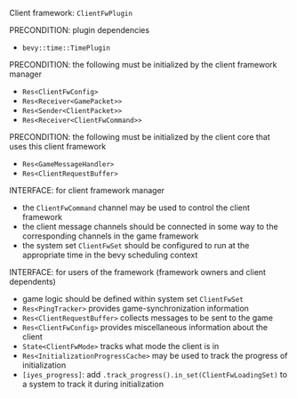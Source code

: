 Client framework: `ClientFwPlugin`

PRECONDITION: plugin dependencies
- `bevy::time::TimePlugin`

PRECONDITION: the following must be initialized by the client framework manager
- `Res<ClientFwConfig>`
- `Res<Receiver<GamePacket>>`
- `Res<Sender<ClientPacket>>`
- `Res<Receiver<ClientFwCommand>>`

PRECONDITION: the following must be initialized by the client core that uses this client framework
- `Res<GameMessageHandler>`
- `Res<ClientRequestBuffer>`

INTERFACE: for client framework manager
- the `ClientFwCommand` channel may be used to control the client framework
- the client message channels should be connected in some way to the corresponding channels in the game framework
- the system set `ClientFwSet` should be configured to run at the appropriate time in the bevy scheduling context

INTERFACE: for users of the framework (framework owners and client dependents)
- game logic should be defined within system set `ClientFwSet`
- `Res<PingTracker>` provides game-synchronization information
- `Res<ClientRequestBuffer>` collects messages to be sent to the game
- `Res<ClientFwConfig>` provides miscellaneous information about the client
- `State<ClientFwMode>` tracks what mode the client is in
- `Res<InitializationProgressCache>` may be used to track the progress of initialization
- `[iyes_progress]`: add `.track_progress().in_set(ClientFwLoadingSet)` to a system to track it during initialization
